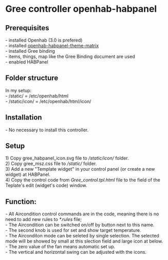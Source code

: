 # Gree controller openhab-habpanel

<h2>Prerequisites</h2>
- installed Openhab (3.0 is prefered) <br>
- installed <a title="openhab-habpanel-theme-matrix" href="https://github.com/pmpkk/openhab-habpanel-theme-matrix">openhab-habpanel-theme-matrix</a><br>
- installed Gree binding <br>
- items, things, map like the Gree Binding document are used<br>
- enabled HABPanel<br>

<h2>Folder structure</h2>
In my setup:<br>
- /static/ = /etc/openhab/html<br>
- /static/icon/ = /etc/openhab/html/icon/<br>

<h2>Installation</h2>
- No necessary to install this controller.<br>

<h2>Setup</h2>
1) Copy gree_habpanel_icon.svg file to <i>/static/icon/</i> folder.<br>
2) Copy gree_msz.css file to <i>/static/</i> folder. <br>
3) Add a new "Template widget" in your control panel (or create a new widget) at HABPanel.<br>
4) Copy the control code from <i>Gree_control.tpl.html</i> file to the field of the Teplate's edit (widget's code) window.<br>
 
<h2>Function:</h2>
- All Aircondition control commands are in the code, meaning there is no need to add new rules to <i>*.rules</i> file;<br>
- The Aircondition can be switched on/off by button next to this name. <br>
- The second knob is used for set and show target temperature.<br>
- The Airconditon mode can be seleted by single selection. The selected mode will be showed by small at this slection field and large icon at below.<br>
- The zero value of the fan means automatic set up.<br>
- The vertical and horizontal swing can be adjusted with the icons. 

